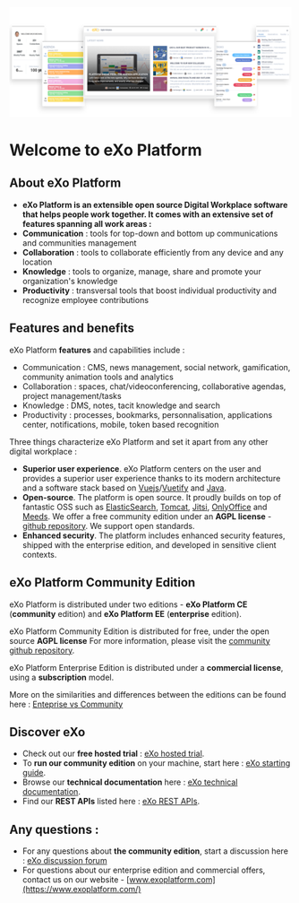 ![eXo Platform banner](https://github.com/exoplatform/.github/raw/main/profile/banner-software-tour-EN.png)


# Welcome to eXo Platform

## About eXo Platform
- **eXo Platform is an extensible open source Digital Workplace software that helps people work together. It comes with an extensive set of features spanning all work areas :**
- **Communication** : tools for top-down and bottom up communications and communities management
- **Collaboration** : tools to collaborate efficiently from any device and any location
- **Knowledge** : tools to organize, manage, share and promote your organization's knowledge
- **Productivity** : transversal tools that boost individual productivity and recognize employee contributions

## Features and benefits
eXo Platform **features** and capabilities include :
- Communication : CMS, news management, social network, gamification, community animation tools and analytics
- Collaboration : spaces, chat/videoconferencing, collaborative agendas, project management/tasks
- Knowledge : DMS, notes, tacit knowledge and search   
- Productivity : processes, bookmarks, personnalisation, applications center, notifications, mobile, token based recognition

Three things characterize eXo Platform and set it apart from any other digital workplace :
- **Superior user experience**. eXo Platform centers on the user and provides a superior user experience thanks to its modern architecture and a software stack based on [Vuejs](https://github.com/vuejs)/[Vuetify](https://github.com/vuetifyjs) and [Java](https://github.com/openjdk/).
- **Open-source**. The platform is open source. It proudly builds on top of fantastic OSS such as [ElasticSearch](https://github.com/elastic), [Tomcat](https://github.com/apache/tomcat), [Jitsi](https://github.com/jitsi), [OnlyOffice](https://github.com/ONLYOFFICE/DocumentServer) and [Meeds](https://github.com/meeds-io/). We offer a free community edition under an **AGPL license** - [github repository](https://github.com/exoplatform/exo-community). We support open standards.
- **Enhanced security**. The platform includes enhanced security features, shipped with the enterprise edition, and developed in sensitive client contexts.

## eXo Platform Community Edition
eXo Platform is distributed under two editions - **eXo Platform CE** (**community** edition) and **eXo Platform EE** (**enterprise** edition).

eXo Platform Community Edition is distributed for free, under the open source **AGPL license**
For more information, please visit the [community github repository](https://github.com/exoplatform/exo-community).

eXo Platform Enterprise Edition is distributed under a **commercial license**, using a **subscription** model.

More on the similarities and differences between the editions can be found here : [Enteprise vs Community](https://exoplatform.github.io/guide/getting-started/Introduction.html#licencing)

## Discover eXo
- Check out our **free hosted trial** : [eXo hosted trial](https://trial.exoplatform.org/portal/dw/).
- To **run our community edition** on your machine, start here : [eXo starting guide](https://exoplatform.github.io/guide/getting-started/start-community.html).
- Browse our **technical documentation** here : [eXo technical documentation](https://exoplatform.github.io/guide/getting-started/Introduction.html).
- Find our **REST APIs** listed here : [eXo REST APIs](https://exoplatform.github.io/guide/developer-guide/rest-api.html).

## Any questions :
- For any questions about **the community edition**, start a discussion here : [eXo discussion forum](https://github.com/exoplatform/exo-community/discussions/categories/q-a)
- For questions about our enterprise edition and commercial offers, contact us on our website - [www.exoplatform.com](https://www.exoplatform.com/)
 
